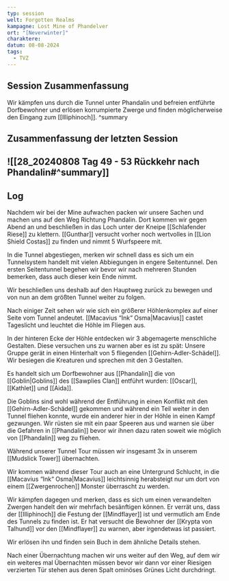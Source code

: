 ```yaml
---
typ: session
welt: Forgotten Realms
kampagne: Lost Mine of Phandelver
ort: "[Neverwinter]"
charaktere: 
datum: 08-08-2024
tags:
  - TVZ
---
```

## Session Zusammenfassung

Wir kämpfen uns durch die Tunnel unter Phandalin und befreien entführte Dorfbewohner und erlösen korrumpierte Zwerge und finden möglicherweise den Eingang zum [[Illiphinoch]].
^summary

## Zusammenfassung der letzten Session

![[28_20240808 Tag 49 - 53 Rückkehr nach Phandalin#^summary]]
---

## Log

Nachdem wir bei der Mine aufwachen packen wir unsere Sachen und machen uns auf den Weg Richtung Phandalin. Dort kommen wir gegen Abend an und beschließen in das Loch unter der Kneipe [[Schlafender Riese]] zu klettern. [[Gunthar]] versucht vorher noch wertvolles in [[Lion Shield Costas]] zu finden und nimmt 5 Wurfspeere mit.

In die Tunnel abgestiegen, merken wir schnell dass es sich um ein Tunnelsystem handelt mit vielen Abbiegungen in engere Seitentunnel. Den ersten Seitentunnel begehen wir bevor wir nach mehreren Stunden bemerken, dass auch dieser kein Ende nimmt.

Wir beschließen uns deshalb auf den Hauptweg zurück zu bewegen und von nun an dem größten Tunnel weiter zu folgen.

Nach einiger Zeit sehen wir wie sich ein größerer Höhlenkomplex auf einer Seite vom Tunnel andeutet. [[Macavius “Ink“ Osma|Macavius]] castet Tageslicht und leuchtet die Höhle im Fliegen aus.

In der hinteren Ecke der Höhle entdecken wir 3 abgemagerte menschliche Gestalten. Diese versuchen uns zu warnen aber es ist zu spät: Unsere Gruppe gerät in einen Hinterhalt von 5 fliegenden [[Gehirn-Adler-Schädel]]. Wir besiegen die Kreaturen und sprechen mit den 3 Gestalten.

Es handelt sich um Dorfbewohner aus [[Phandalin]] die von [[Goblin|Goblins]] des [[Sawplies Clan]] entführt wurden: [[Oscar]], [[Kathlet]] und [[Aida]].

Die Goblins sind wohl während der Entführung in einen Konflikt mit den [[Gehirn-Adler-Schädel]] gekommen und während ein Teil weiter in den Tunnel fliehen konnte, wurde ein anderer hier in der Höhle in einen Kampf gezwungen. Wir rüsten sie mit ein paar Speeren aus und warnen sie über die Gefahren in [[Phandalin]] bevor wir ihnen dazu raten soweit wie möglich von [[Phandalin]] weg zu fliehen.

Während unserer Tunnel Tour müssen wir insgesamt 3x in unserem [[Mudslick Tower]] übernachten.

Wir kommen während dieser Tour auch an eine Untergrund Schlucht, in die [[Macavius “Ink“ Osma|Macavius]] leichtsinnig herabsteigt nur um dort von einem [[Zwergenrochen]] Monster überrascht zu werden.

Wir kämpfen dagegen und merken, dass es sich um einen verwandelten Zwergen handelt den wir mehrfach besänftigen können. Er verrät uns, dass der [[Illiphinoch]] die Festung der [[Mindflayer]] ist und vermutlich am Ende des Tunnels zu finden ist. Er hat versucht die Bewohner der [[Krypta von Talhund]] vor den [[Mindflayer]] zu warnen, aber irgendetwas ist passiert.

Wir erlösen ihn und finden sein Buch in dem ähnliche Details stehen.

Nach einer Übernachtung machen wir uns weiter auf den Weg, auf dem wir ein weiteres mal Übernachten müssen bevor wir dann vor einer Riesigen verzierten Tür stehen aus deren Spalt ominöses Grünes Licht durchdringt.